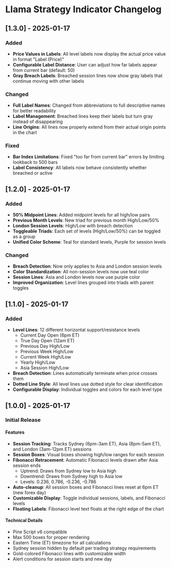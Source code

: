# Llama Strategy Indicator Changelog

## [1.3.0] - 2025-01-17

### Added
- **Price Values in Labels**: All level labels now display the actual price value in format "Label (Price)"
- **Configurable Label Distance**: User can adjust how far labels appear from current bar (default: 50)
- **Gray Breach Labels**: Breached session lines now show gray labels that continue moving with other labels

### Changed
- **Full Label Names**: Changed from abbreviations to full descriptive names for better readability
- **Label Management**: Breached lines keep their labels but turn gray instead of disappearing
- **Line Origins**: All lines now properly extend from their actual origin points in the chart

### Fixed
- **Bar Index Limitations**: Fixed "too far from current bar" errors by limiting lookback to 500 bars
- **Label Consistency**: All labels now behave consistently whether breached or active

## [1.2.0] - 2025-01-17

### Added
- **50% Midpoint Lines**: Added midpoint levels for all high/low pairs
- **Previous Month Levels**: New triad for previous month High/Low/50%
- **London Session Levels**: High/Low with breach detection
- **Toggleable Triads**: Each set of levels (High/Low/50%) can be toggled as a group
- **Unified Color Scheme**: Teal for standard levels, Purple for session levels

### Changed
- **Breach Detection**: Now only applies to Asia and London session levels
- **Color Standardization**: All non-session levels now use teal color
- **Session Lines**: Asia and London levels now use purple color
- **Improved Organization**: Level lines grouped into triads with parent toggles

## [1.1.0] - 2025-01-17

### Added
- **Level Lines**: 12 different horizontal support/resistance levels
  - Current Day Open (6pm ET)
  - True Day Open (12am ET)
  - Previous Day High/Low
  - Previous Week High/Low
  - Current Week High/Low
  - Yearly High/Low
  - Asia Session High/Low
- **Breach Detection**: Lines automatically terminate when price crosses them
- **Dotted Line Style**: All level lines use dotted style for clear identification
- **Configurable Display**: Individual toggles and colors for each level type

## [1.0.0] - 2025-01-17

### Initial Release

#### Features
- **Session Tracking**: Tracks Sydney (6pm-3am ET), Asia (8pm-5am ET), and London (3am-12pm ET) sessions
- **Session Boxes**: Visual boxes showing high/low ranges for each session
- **Fibonacci Retracement**: Automatic Fibonacci levels drawn after Asia session ends
  - Uptrend: Draws from Sydney low to Asia high
  - Downtrend: Draws from Sydney high to Asia low
  - Levels: 0.236, 0.786, -0.236, -0.786
- **Auto-cleanup**: All session boxes and Fibonacci lines reset at 6pm ET (new forex day)
- **Customizable Display**: Toggle individual sessions, labels, and Fibonacci levels
- **Floating Labels**: Fibonacci level text floats at the right edge of the chart

#### Technical Details
- Pine Script v6 compatible
- Max 500 boxes for proper rendering
- Eastern Time (ET) timezone for all calculations
- Sydney session hidden by default per trading strategy requirements
- Gold-colored Fibonacci lines with customizable width
- Alert conditions for session starts and new day